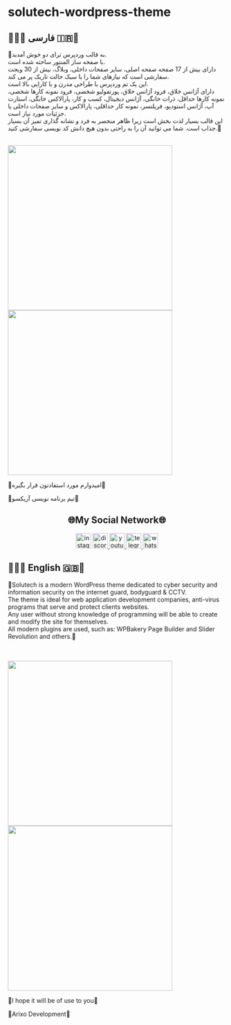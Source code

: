 # solutech-wordpress-theme
<h2>💜🇮🇷 فارسی 🇮🇷💜</h2>
<p>🌹به قالب وردپرس ترای دو خوش آمدید.<br> با صفحه ساز المنتور ساخته شده است.<br> دارای بیش از 17 صفحه صفحه اصلی، سایر صفحات داخلی، وبلاگ، بیش از 30 ویجت سفارشی است که نیازهای شما را با سبک حالت تاریک پر می کند.<br> این یک تم وردپرس با طراحی مدرن و با کارایی بالا است.<br> دارای آژانس خلاق، فرود آژانس خلاق، پورتفولیو شخصی، فرود نمونه کارها شخصی، نمونه کارها حداقل، ذرات خانگی، آژانس دیجیتال، کسب و کار، پارالاکس خانگی، استارت آپ، آژانس استودیو، فریلنسر، نمونه کار حداقلی، پارالاکس و سایر صفحات داخلی یا جزئیات مورد نیاز است.
<br>
این قالب بسیار لذت بخش است زیرا ظاهر منحصر به فرد و نشانه گذاری تمیز آن بسیار جذاب است. شما می توانید آن را به راحتی بدون هیچ دانش کد نویسی سفارشی کنید.🌹</p
  <br>
  <br>
  <div>
  <img src="https://mrarian.ir/github/demofatrydo.png" height="380" >
  <img src="https://mrarian.ir/github/demofatrydo2.png" height="380" >
      </div>
      <p>🔰امیدوارم مورد استفادتون قرار بگیره🔰</p>
      <p>💜تیم برنامه نویسی آریکسو💜</p>
      <h2 align="center">🌐My Social Network🌐</h2>
      <div align="center"> 

  <a href="https://instagram.com/arianpashae" target="_blank">
    <img src="https://img.shields.io/static/v1?message=instagram&logo=instagram&label=&color=E4405F&logoColor=white&labelColor=&style=flat" height="35" alt="instagram logo"  /></a>
  <a href="https://discord.gg/ZdHqFgbb4X" target="_blank">
    <img src="https://img.shields.io/static/v1?message=Discord&logo=discord&label=&color=7289DA&logoColor=white&labelColor=&style=flat" height="35" alt="discord logo"  />

  </a>
  <a href="https://youtube.com/channel/UCVGyudTRJBkRWJBoNEYUsM" target="_blank">
    <img src="https://img.shields.io/static/v1?message=Youtube&logo=youtube&label=&color=FF0000&logoColor=white&labelColor=&style=flat" height="35" alt="youtube logo"  />
  </a>
  <a href="https://t.me/webkhooneh" target="_blank">
    <img src="https://img.shields.io/static/v1?message=Telegram&logo=telegram&label=&color=2CA5E0&logoColor=white&labelColor=&style=flat" height="35" alt="telegram logo"  />
  </a>
  <a href="https://wa.me/message/OIP26GZ2R4B6J1" target="_blank">
    <img src="https://img.shields.io/static/v1?message=Whatsapp&logo=whatsapp&label=&color=25D366&logoColor=white&labelColor=&style=flat" height="35" alt="whatsapp logo"  />
  </a>
  </div>
  <h2>💜🇬🇧 English 🇬🇧💜</h2>
<p>🌹Solutech is a modern WordPress theme dedicated to cyber security and information security on the internet guard, bodyguard & CCTV.<br> The theme is ideal for web application development companies, anti-virus programs that serve and protect clients websites.<br> Any user without strong knowledge of programming will be able to create and modify the site for themselves.<br> All modern plugins are used, such as: WPBakery Page Builder and Slider Revolution and others.🌹</p>
  <br>
  <br>
  <div>
  <img src="https://mrarian.ir/github/demoentrydo.png" height="380" >
  <img src="https://mrarian.ir/github/demoentrydo2.png" height="380" >
      </div>
      <p>🔰I hope it will be of use to you🔰</p>
      <p>💜Arixo Development💜</p>



